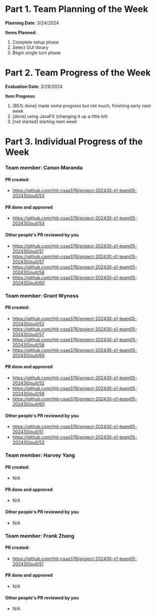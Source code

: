 # Part 1. Team Planning of the Week
**Planning Date**: 3/24/2024

**Items Planned**:
1. Complete setup phase
2. Select GUI library
3. Begin single turn phase

# Part 2. Team Progress of the Week
**Evaluation Date**: 3/29/2024

**Item Progress**:
1. [85% done] made some progress but not much, finishing early next week
2. [done] using JavaFX (changing it up a little bit)
3. [not started] starting next week

# Part 3. Individual Progress of the Week
### Team member: Canon Maranda
#### PR created:
- https://github.com/rhit-csse376/project-202430-s1-team05-202430/pull/53

#### PR done and approved
- https://github.com/rhit-csse376/project-202430-s1-team05-202430/pull/53

#### Other people's PR reviewed by you
- https://github.com/rhit-csse376/project-202430-s1-team05-202430/pull/51
- https://github.com/rhit-csse376/project-202430-s1-team05-202430/pull/57
- https://github.com/rhit-csse376/project-202430-s1-team05-202430/pull/58
- https://github.com/rhit-csse376/project-202430-s1-team05-202430/pull/60

### Team member: Grant Wyness
#### PR created:
- https://github.com/rhit-csse376/project-202430-s1-team05-202430/pull/52
- https://github.com/rhit-csse376/project-202430-s1-team05-202430/pull/57
- https://github.com/rhit-csse376/project-202430-s1-team05-202430/pull/58
- https://github.com/rhit-csse376/project-202430-s1-team05-202430/pull/60

#### PR done and approved
- https://github.com/rhit-csse376/project-202430-s1-team05-202430/pull/52
- https://github.com/rhit-csse376/project-202430-s1-team05-202430/pull/58
- https://github.com/rhit-csse376/project-202430-s1-team05-202430/pull/60

#### Other people's PR reviewed by you
- https://github.com/rhit-csse376/project-202430-s1-team05-202430/pull/51
- https://github.com/rhit-csse376/project-202430-s1-team05-202430/pull/53

### Team member: Harvey Yang
#### PR created:
- N/A

#### PR done and approved
- N/A

#### Other people's PR reviewed by you
- N/A


### Team member: Frank Zhang
#### PR created:
- https://github.com/rhit-csse376/project-202430-s1-team05-202430/pull/51

#### PR done and approved
- N/A

#### Other people's PR reviewed by you
- N/A
